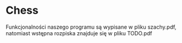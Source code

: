 # Chess

Funkcjonalności naszego programu są wypisane w pliku szachy.pdf,<br>
natomiast wstępna rozpiska znajduje się w pliku TODO.pdf

